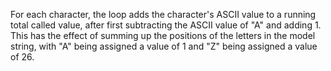 For each character, the loop adds the character's ASCII value to a running total called value, after
first subtracting the ASCII value of "A" and adding 1. This has the effect of summing up the positions
of the letters in the model string, with "A" being assigned a value of 1 and "Z" being assigned a value of 26.
